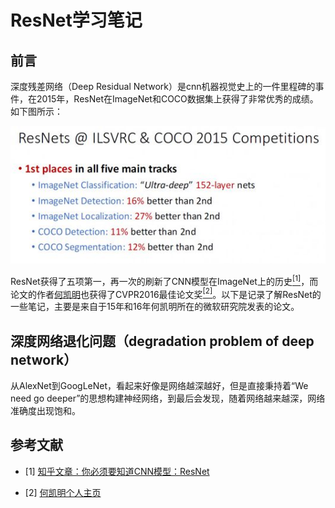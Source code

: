 # ResNet学习笔记

## 前言

深度残差网络（Deep Residual Network）是cnn机器视觉史上的一件里程碑的事件，在2015年，ResNet在ImageNet和COCO数据集上获得了非常优秀的成绩。如下图所示：

![](imgs/performance.jpg)

ResNet获得了五项第一，再一次的刷新了CNN模型在ImageNet上的历史[<sup>[1]</sup>](#ref-1)，而论文的作者[何凯明](http://kaiminghe.com/)也获得了CVPR2016最佳论文奖[<sup>[2]</sup>](#ref-2)。以下是记录了解ResNet的一些笔记，主要是来自于15年和16年何凯明所在的微软研究院发表的论文。

## 深度网络退化问题（degradation problem of deep network）

从AlexNet到GoogLeNet，看起来好像是网络越深越好，但是直接秉持着“We need go deeper”的思想构建神经网络，到最后会发现，随着网络越来越深，网络准确度出现饱和。





## 参考文献

<div id="ref-1"></div>

- [1] [知乎文章：你必须要知道CNN模型：ResNet](https://zhuanlan.zhihu.com/p/31852747/)

<div id="ref-2"></div>

- [2] [何凯明个人主页](http://kaiminghe.com/)